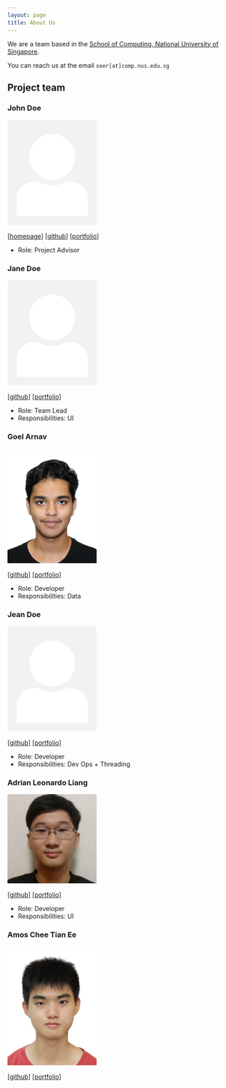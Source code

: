 ```yaml
---
layout: page
title: About Us
---
```


We are a team based in the [School of Computing, National University of Singapore](https://www.comp.nus.edu.sg).

You can reach us at the email `seer[at]comp.nus.edu.sg`

## Project team

### John Doe

<img src="images/johndoe.png" width="200px">

[[homepage](http://www.comp.nus.edu.sg/~damithch)]
[[github](https://github.com/johndoe)]
[[portfolio](team/johndoe.md)]

* Role: Project Advisor

### Jane Doe

<img src="images/johndoe.png" width="200px">

[[github](http://github.com/johndoe)]
[[portfolio](team/johndoe.md)]

* Role: Team Lead
* Responsibilities: UI

### Goel Arnav

<img src="images/arnaxx54.png" width="200px">

[[github](http://github.com/arnaxx54)] [[portfolio](team/johndoe.md)]

* Role: Developer
* Responsibilities: Data

### Jean Doe

<img src="images/johndoe.png" width="200px">

[[github](http://github.com/johndoe)]
[[portfolio](team/johndoe.md)]

* Role: Developer
* Responsibilities: Dev Ops + Threading

### Adrian Leonardo Liang

<img src="images/agenthagu.png" width="200px">

[[github](http://github.com/AgentHagu)]
[[portfolio](team/agenthagu.md)]

* Role: Developer
* Responsibilities: UI

### Amos Chee Tian Ee

<img src="images/amoschee.png" width="200px">

[[github](https://github.com/amoschee)]
[[portfolio](team/amoschee.md)]
